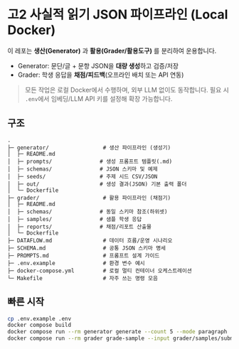 # 고2 사실적 읽기 JSON 파이프라인 (Local Docker)

이 레포는 **생산(Generator)** 과 **활용(Grader/활용도구)** 를 분리하여 운용합니다.
- Generator: 문단/글 + 문항 JSON을 **대량 생성**하고 검증/저장
- Grader: 학생 응답을 **채점/피드백**(오프라인 배치 또는 API 연동)

> 모든 작업은 로컬 Docker에서 수행하며, 외부 LLM 없이도 동작합니다.
> 필요 시 `.env`에서 임베딩/LLM API 키를 설정해 확장 가능합니다.

## 구조
```
.
├─ generator/                 # 생산 파이프라인 (생성기)
│  ├─ README.md
│  ├─ prompts/               # 생성 프롬프트 템플릿(.md)
│  ├─ schemas/               # JSON 스키마 및 예제
│  ├─ seeds/                 # 주제 시드 CSV/JSON
│  ├─ out/                   # 생성 결과(JSON) 기본 출력 폴더
│  └─ Dockerfile
├─ grader/                    # 활용 파이프라인 (채점기)
│  ├─ README.md
│  ├─ schemas/               # 동일 스키마 참조(하위셋)
│  ├─ samples/               # 샘플 학생 응답
│  ├─ reports/               # 채점/리포트 산출물
│  └─ Dockerfile
├─ DATAFLOW.md                # 데이터 흐름/운영 시나리오
├─ SCHEMA.md                  # 공통 JSON 스키마 명세
├─ PROMPTS.md                 # 프롬프트 설계 가이드
├─ .env.example               # 환경 변수 예시
├─ docker-compose.yml         # 로컬 멀티 컨테이너 오케스트레이션
└─ Makefile                   # 자주 쓰는 명령 모음
```

## 빠른 시작
```bash
cp .env.example .env
docker compose build
docker compose run --rm generator generate --count 5 --mode paragraph
docker compose run --rm grader grade-sample --input grader/samples/submissions.csv
```
